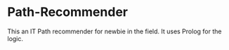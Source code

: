 # Path-Recommender
This an IT Path recommender for newbie in the field. It uses Prolog for the logic. 
